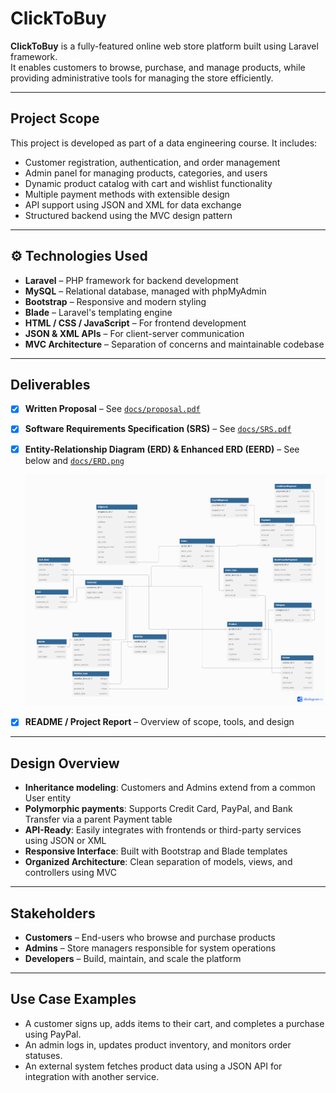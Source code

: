 # ClickToBuy

**ClickToBuy** is a fully-featured online web store platform built using Laravel framework.  
It enables customers to browse, purchase, and manage products, while providing administrative tools for managing the store efficiently.

---

## Project Scope

This project is developed as part of a data engineering course. It includes:

- Customer registration, authentication, and order management
- Admin panel for managing products, categories, and users
- Dynamic product catalog with cart and wishlist functionality
- Multiple payment methods with extensible design
- API support using JSON and XML for data exchange
- Structured backend using the MVC design pattern

---

## ⚙️ Technologies Used

- **Laravel** – PHP framework for backend development
- **MySQL** – Relational database, managed with phpMyAdmin
- **Bootstrap** – Responsive and modern styling
- **Blade** – Laravel's templating engine
- **HTML / CSS / JavaScript** – For frontend development
- **JSON & XML APIs** – For client-server communication
- **MVC Architecture** – Separation of concerns and maintainable codebase

---

## Deliverables

- [x] **Written Proposal** – See [`docs/proposal.pdf`](docs/proposal.md)
- [x] **Software Requirements Specification (SRS)** – See [`docs/SRS.pdf`](docs/SRS.md)
- [x] **Entity-Relationship Diagram (ERD) & Enhanced ERD (EERD)** – See below and [`docs/ERD.png`](docs/ERD.png)

  ![ERD Preview](docs/ERD.png)

- [x] **README / Project Report** – Overview of scope, tools, and design


---

## Design Overview

- **Inheritance modeling**: Customers and Admins extend from a common User entity
- **Polymorphic payments**: Supports Credit Card, PayPal, and Bank Transfer via a parent Payment table
- **API-Ready**: Easily integrates with frontends or third-party services using JSON or XML
- **Responsive Interface**: Built with Bootstrap and Blade templates
- **Organized Architecture**: Clean separation of models, views, and controllers using MVC

---

## Stakeholders

- **Customers** – End-users who browse and purchase products
- **Admins** – Store managers responsible for system operations
- **Developers** – Build, maintain, and scale the platform

---

## Use Case Examples

- A customer signs up, adds items to their cart, and completes a purchase using PayPal.
- An admin logs in, updates product inventory, and monitors order statuses.
- An external system fetches product data using a JSON API for integration with another service.
